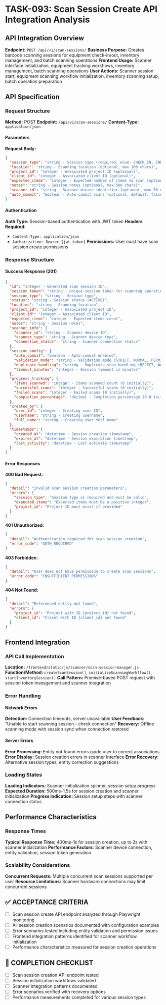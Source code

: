 # TASK-093: Scan Session Create API Integration Analysis

## API Integration Overview

**Endpoint:** `POST /api/v1/scan-sessions/`
**Business Purpose:** Creates barcode scanning sessions for equipment check-in/out, inventory management, and batch scanning operations
**Frontend Usage:** Scanner interface initialization, equipment tracking workflows, inventory management, batch scanning operations
**User Actions:** Scanner session start, equipment scanning workflow initialization, inventory scanning setup, batch operation preparation

## API Specification

### Request Structure

**Method:** POST
**Endpoint:** `/api/v1/scan-sessions/`
**Content-Type:** `application/json`

#### Parameters

**Request Body:**

```json
{
  "session_type": "string - Session type (required, enum: CHECK_IN, CHECK_OUT, INVENTORY, BATCH_SCAN)",
  "location": "string - Scanning location (optional, max 100 chars)",
  "project_id": "integer - Associated project ID (optional)",
  "client_id": "integer - Associated client ID (optional)",
  "expected_items": "integer - Expected number of items to scan (optional)",
  "notes": "string - Session notes (optional, max 500 chars)",
  "scanner_id": "string - Scanner device identifier (optional, max 50 chars)",
  "auto_commit": "boolean - Auto-commit scans (optional, default: false)"
}
```

#### Authentication

**Auth Type:** Session-based authentication with JWT token
**Headers Required:**
- `Content-Type: application/json`
- `Authorization: Bearer {jwt_token}`
**Permissions:** User must have scan session create permissions

### Response Structure

#### Success Response (201)

```json
{
  "id": "integer - Generated scan session ID",
  "session_token": "string - Unique session token for scanning operations",
  "session_type": "string - Session type",
  "status": "string - Session status (ACTIVE)",
  "location": "string - Scanning location",
  "project_id": "integer - Associated project ID",
  "client_id": "integer - Associated client ID",
  "expected_items": "integer - Expected items count",
  "notes": "string - Session notes",
  "scanner_info": {
    "scanner_id": "string - Scanner device ID",
    "scanner_type": "string - Scanner device type",
    "connection_status": "string - Scanner connection status"
  },
  "session_config": {
    "auto_commit": "boolean - Auto-commit enabled",
    "validation_mode": "string - Validation mode (STRICT, NORMAL, PERMISSIVE)",
    "duplicate_handling": "string - Duplicate scan handling (REJECT, WARN, ALLOW)",
    "timeout_minutes": "integer - Session timeout in minutes"
  },
  "progress_tracking": {
    "items_scanned": "integer - Items scanned count (0 initially)",
    "successful_scans": "integer - Successful scans (0 initially)",
    "failed_scans": "integer - Failed scans (0 initially)",
    "completion_percentage": "decimal - Completion percentage (0.0 initially)"
  },
  "created_by": {
    "user_id": "integer - Creating user ID",
    "username": "string - Creating username",
    "full_name": "string - Creating user full name"
  },
  "timestamps": {
    "created_at": "datetime - Session creation timestamp",
    "expires_at": "datetime - Session expiration timestamp",
    "last_activity": "datetime - Last activity timestamp"
  }
}
```

#### Error Responses

**400 Bad Request:**

```json
{
  "detail": "Invalid scan session creation parameters",
  "errors": {
    "session_type": "Session type is required and must be valid",
    "expected_items": "Expected items must be a positive integer",
    "project_id": "Project ID must exist if provided"
  }
}
```

**401 Unauthorized:**

```json
{
  "detail": "Authentication required for scan session creation",
  "error_code": "AUTH_REQUIRED"
}
```

**403 Forbidden:**

```json
{
  "detail": "User does not have permission to create scan sessions",
  "error_code": "INSUFFICIENT_PERMISSIONS"
}
```

**404 Not Found:**

```json
{
  "detail": "Referenced entity not found",
  "errors": {
    "project_id": "Project with ID {project_id} not found",
    "client_id": "Client with ID {client_id} not found"
  }
}
```

## Frontend Integration

### API Call Implementation

**Location:** `/frontend/static/js/scanner/scan-session-manager.js`
**Function/Method:** `createScanSession()`, `initializeScanningWorkflow()`, `startInventorySession()`
**Call Pattern:** Promise-based POST request with session token management and scanner integration

### Error Handling

#### Network Errors
**Detection:** Connection timeouts, server unavailable
**User Feedback:** "Unable to start scanning session - check connection"
**Recovery:** Offline scanning mode with session sync when connection restored

#### Server Errors
**Error Processing:** Entity not found errors guide user to correct associations
**Error Display:** Session creation errors in scanner interface
**Error Recovery:** Alternative session types, entity correction suggestions

### Loading States

**Loading Indicators:** Scanner initialization spinner, session setup progress
**Expected Duration:** 500ms-1.5s for session creation and scanner initialization
**Progress Indication:** Session setup steps with scanner connection status

## Performance Characteristics

### Response Times
**Typical Response Time:** 400ms-1s for session creation, up to 2s with scanner initialization
**Performance Factors:** Scanner device connection, entity validation, session token generation

### Scalability Considerations
**Concurrent Requests:** Multiple concurrent scan sessions supported per user
**Resource Limitations:** Scanner hardware connections may limit concurrent sessions

## ✅ ACCEPTANCE CRITERIA

- [ ] Scan session create API endpoint analyzed through Playwright monitoring
- [ ] All session creation scenarios documented with configuration examples
- [ ] Error scenarios tested including entity validation and permission issues
- [ ] Frontend integration patterns identified for scanner workflow initialization
- [ ] Performance characteristics measured for session creation operations

## 📝 COMPLETION CHECKLIST

- [ ] Scan session creation API endpoint tested
- [ ] Session initialization workflows validated
- [ ] Scanner integration patterns documented
- [ ] Error scenarios verified with recovery options
- [ ] Performance measurements completed for various session types
